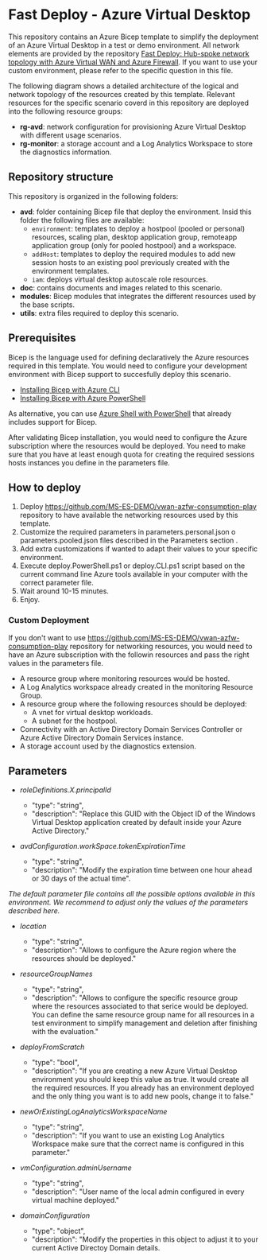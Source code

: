 # Fast Deploy - Azure Virtual Desktop

This repository contains an Azure Bicep template to simplify the deployment of an Azure Virtual Desktop in a test or demo environment. All network elements are provided by the repository [Fast Deploy: Hub-spoke network topology with Azure Virtual WAN and Azure Firewall](https://github.com/MS-ES-DEMO/vwan-azfw-consumption-play). If you want to use your custom environment, please refer to the specific question in this file.

The following diagram shows a detailed architecture of the logical and network topology of the resources created by this template. Relevant resources for the specific scenario coverd in this repository are deployed into the following resource groups:

- **rg-avd**: network configuration for provisioning Azure Virtual Desktop with different usage scenarios.
- **rg-monitor**: a storage account and a Log Analytics Workspace to store the diagnostics information.

## Repository structure

This repository is organized in the following folders:

- **avd**: folder containing Bicep file that deploy the environment. Insid this folder the following files are available:
  - `environment`: templates to deploy a hostpool (pooled or personal) resources, scaling plan, desktop application group, remoteapp application group (only for pooled hostpool) and a workspace.
  - `addHost`: templates to deploy the required modules to add new session hosts to an existing pool previously created with the environment templates.
  - `iam`: deploys virtual desktop autoscale role resources.
- **doc**: contains documents and images related to this scenario.
- **modules**: Bicep modules that integrates the different resources used by the base scripts.
- **utils**: extra files required to deploy this scenario.

## Prerequisites

Bicep is the language used for defining declaratively the Azure resources required in this template. You would need to configure your development environment with Bicep support to succesfully deploy this scenario.

- [Installing Bicep with Azure CLI](https://docs.microsoft.com/en-us/azure/azure-resource-manager/bicep/install#azure-cli)
- [Installing Bicep with Azure PowerShell](https://docs.microsoft.com/en-us/azure/azure-resource-manager/bicep/install#azure-powershell)

As alternative, you can use [Azure Shell with PowerShell](https://ms.portal.azure.com/#cloudshell/) that already includes support for Bicep.

After validating Bicep installation, you would need to configure the Azure subscription where the resources would be deployed. You need to make sure that you have at least enough quota for creating the required sessions hosts instances you define in the parameters file.

## How to deploy

1. Deploy <https://github.com/MS-ES-DEMO/vwan-azfw-consumption-play> repository to have available the networking resources used by this template.
2. Customize the required parameters in parameters.personal.json o parameters.pooled.json files described in the Parameters section .
3. Add extra customizations if wanted to adapt their values to your specific environment.
4. Execute deploy.PowerShell.ps1 or deploy.CLI.ps1 script based on the current command line Azure tools available in your computer with the correct parameter file.
5. Wait around 10-15 minutes.
6. Enjoy.

### Custom Deployment

If you don't want to use <https://github.com/MS-ES-DEMO/vwan-azfw-consumption-play> repository for networking resources, you would need to have an Azure subscription with the followin resources and pass the right values in the parameters file.

- A resource group where monitoring resources would be hosted.
- A Log Analytics workspace already created in the monitoring Resource Group.
- A resource group where the following resources should be deployed:
  - A vnet for virtual desktop workloads.
  - A subnet for the hostpool.
- Connectivity with an Active Directory Domain Services Controller or Azure Active Directory Domain Services instance.
- A storage account used by the diagnostics extension.

## Parameters

- *roleDefinitions.X.principalId*
  - "type": "string",
  - "description": "Replace this GUID with the Object ID of the Windows Virtual Desktop application created by default inside your Azure Active Directory."

- *avdConfiguration.workSpace.tokenExpirationTime*
  - "type": "string",
  - "description": "Modify the expiration time between one hour ahead or 30 days of the actual time".

*The default parameter file contains all the possible options available in this environment. We recommend to adjust only the values of the parameters described here.*

- *location*
  - "type": "string",
  - "description": "Allows to configure the Azure region where the resources should be deployed."

- *resourceGroupNames*
  - "type": "string",
  - "description": "Allows to configure the specific resource group where the resources associated to that serice would be deployed. You can define the same resource group name for all resources in a test environment to simplify management and deletion after finishing with the evaluation."

- *deployFromScratch*
  - "type": "bool",
  - "description": "If you are creating a new Azure Virtual Desktop environment you should keep this value as true. It would create all the required resources. If you already has an environment deployed and the only thing you want is to add new pools, change it to false."

- *newOrExistingLogAnalyticsWorkspaceName*
  - "type": "string",
  - "description": "If you want to use an existing Log Analytics Workspace make sure that the correct name is configured in this parameter."
  
- *vmConfiguration.adminUsername*
  - "type": "string",
  - "description": "User name of the local admin configured in every virtual machine deployed."

- *domainConfiguration*
  - "type": "object",
  - "description": "Modify the properties in this object to adjust it to your current Active Directoy Domain details.
